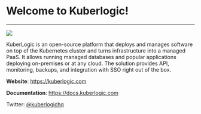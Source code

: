 # Welcome to Kuberlogic!
---
![](https://github.com/kuberlogic/kuberlogic/blob/master/img/kuberlogic-logo.png)

KuberLogic is an open-source platform that deploys and manages software on top of the Kubernetes cluster and turns infrastructure into a managed PaaS. It allows running managed databases and popular applications deploying on-premises or at any cloud. The solution provides API, monitoring, backups, and integration with SSO right out of the box.

**Website**: https://kuberlogic.com

**Documentation**: https://docs.kuberlogic.com

Twitter: [@kuberlogichq](https://twitter.com/kuberlogichq)
